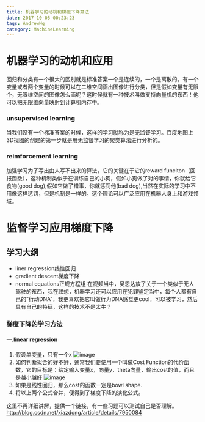 ```yaml
---
title: 机器学习的动机和梯度下降算法
date: 2017-10-05 00:23:23
tags: AndrewNg
category: MachineLearning
---
```


# 机器学习的动机和应用
回归和分类有一个很大的区别就是标准答案一个是连续的，一个是离散的。有一个变量或者两个变量的时候可以在二维空间画出图像进行分类，但是假如变量有无限个，无限维空间的图像怎么画呢？这时候就有一种技术叫做支持向量机的东西！他可以把无限维向量映射到计算机内存中。
### unsupervised learning
当我们没有一个标准答案的时候，这样的学习就称为是无监督学习。百度地图上3D视图的创建的第一步就是用无监督学习的聚类算法进行分析的。
### reimforcement learning
加强学习为了写出由人写不出来的算法，它的关键在于它的reward funciton（回报函数），这种机制类似于在训练自己的小狗，假如小狗做了对的事情，你就给它食物(good dog),假如它做了错事，你就惩罚他(bad dog),当然在实际的学习中不用像这样惩罚，但是机制是一样的。这个理论可以广泛应用在机器人身上和游戏领域。
# 监督学习应用梯度下降
## 学习大纲
- liner regression线性回归
- gradient descent梯度下降
- normal equations正规方程组
在视频当中，吴恩达放了关于一个类似于无人驾驶的东西，我在联想，机器学习还可以应用在犯罪鉴定当中，每个人都有自己的“行动DNA”，我更喜欢把它叫做行为DNA感觉更cool，可以被学习，然后具有自己的特征，这样的技术不是太牛？
### 梯度下降的学习方法
#### 一.linear regression
1. 假设单变量，只有一个x
![image](https://latex.codecogs.com/gif.latex?h_\theta&space;(x)=\theta&space;_0&plus;\theta_1x)
2. 如何判断拟合的好不好，通常我们要使用一个叫做Cost Function的代价函数，它的目标是：给定输入变量x，向量y，theta向量，输出cost的值，而且是越小越好
![image](https://latex.codecogs.com/gif.latex?J(\theta&space;_0,\theta&space;_1)=\frac{1}{2m}\sum_{i=1}^{m}(h_\theta&space;(x^(i))-y^(i))^2)
3. 如果是线性回归，那么cost的函数一定是bowl shape.
4. 将以上两个公式合并，便得到了梯度下降的演化公式。

这里不再详细讲解，提供一个链接，有一些习题可以测试自己是否理解。
http://blog.csdn.net/xiazdong/article/details/7950084